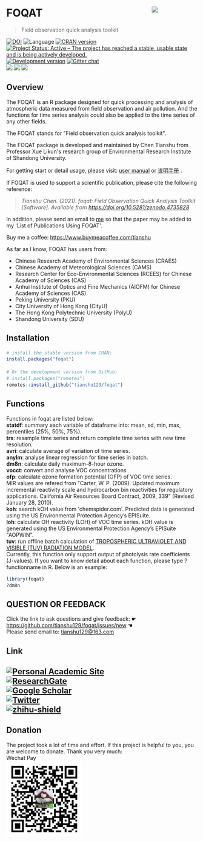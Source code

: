# FOQAT <img src="https://s1.ax1x.com/2020/08/31/dLqtdf.png" align="right" width="120" />

> Field observation quick analysis toolkit

[![DOI](https://zenodo.org/badge/DOI/10.5281/zenodo.4735828.svg)](https://doi.org/10.5281/zenodo.4735828)
![Language](https://img.shields.io/badge/Language-R-blue.svg) 
[![CRAN
version](http://www.r-pkg.org/badges/version/foqat)](http://www.r-pkg.org/pkg/foqat)
[![Project Status: Active – The project has reached a stable, usable
state and is being actively
developed.](https://www.repostatus.org/badges/latest/active.svg)](https://www.repostatus.org/#active)
[![Development
version](https://img.shields.io/badge/devel-1.6.4-orange.svg)](https://github.com/tianshu129/foqat)
[![Gitter
chat](https://badges.gitter.im/gitterHQ/gitter.png)](https://gitter.im/foqater/community)  
[![](https://cranlogs.r-pkg.org/badges/grand-total/foqat)](https://cran.r-project.org/package=foqat)
[![](http://cranlogs.r-pkg.org/badges/last-month/foqat)](https://cran.r-project.org/package=foqat)
[![](http://cranlogs.r-pkg.org/badges/last-day/foqat)](http://cranlogs.r-pkg.org/downloads/daily/last-month/foqat)  

<!--
[![CRAN RStudio mirror
downloads](http://cranlogs.r-pkg.org/badges/foqat)](http://www.r-pkg.org/pkg/foqat)

[![GPLv3 license](https://img.shields.io/badge/License-GPLv3-success.svg)](http://perso.crans.org/besson/LICENSE.html)
 -->


## Overview

The FOQAT is an R package designed for quick processing and analysis of atmospheric data measured from field observation and air pollution. And the functions for time series analysis could also be applied to the time series of any other fields. 

The FOQAT stands for "Field observation quick analysis toolkit".

The FOQAT package is developed and maintained by Chen Tianshu from Professor Xue Likun's research group of Environmental Research Institute of Shandong University.  

For getting start or detail usage, please visit: [user manual](https://github.com/tianshu129/foqat/blob/master/UserManual.md) or [说明手册](https://github.com/tianshu129/foqat/blob/master/%E8%AF%B4%E6%98%8E%E6%89%8B%E5%86%8C.md) .  

If FOQAT is used to support a scientific publication, please cite the following reference:

>_Tianshu Chen. (2021). foqat: Field Observation Quick Analysis Toolkit [Software]. Available from https://doi.org/10.5281/zenodo.4735828_  

In addition, please send an email to [me](mailto:tianshu129@163.com) so that the paper may be added to my 'List of Publications Using FOQAT'.  

Buy me a coffee: https://www.buymeacoffee.com/tianshu  

As far as I know, FOQAT has users from: 
* Chinese Research Academy of Environmental Sciences (CRAES)
* Chinese Academy of Meteorological Sciences (CAMS)
* Research Center for Eco-Environmental Sciences (RCEES) for Chinese Academy of Sciences (CAS)
* Anhui Institute of Optics and Fine Mechanics (AIOFM) for Chinese Academy of Sciences (CAS)
* Peking University (PKU)
* City University of Hong Kong (CityU)
* The Hong Kong Polytechnic University (PolyU)
* Shandong University (SDU)

## Installation 

``` r
# install the stable version from CRAN:
install.packages("foqat")

# Or the development version from GitHub:
# install.packages("remotes")
remotes::install_github("tianshu129/foqat")
```

## Functions
Functions in foqat are listed below:  
**statdf**: summary each variable of dataframe into: mean, sd, min, max, percentiles (25%, 50%, 75%).  
**trs**: resample time series and return complete time series with new time resolution.  
**avri**: calculate average of variation of time series.   
**anylm**: analyse linear regression for time series in batch.  
**dm8n**: calculate daily maximum-8-hour ozone.    
**vocct**: convert and analyse VOC concentrations   
**ofp**: calculate ozone formation potential (OFP) of VOC time series.  
MIR values are refered from "Carter, W. P. (2009). Updated maximum incremental reactivity scale and hydrocarbon bin reactivities for regulatory applications. California Air Resources Board Contract, 2009, 339" (Revised January 28, 2010).  
**koh**: search kOH value from 'chemspider.com'. Predicted data is generated using the US Environmental Protection Agency’s EPISuite.  
**loh**: calculate OH reactivity (LOH) of VOC time series. kOH value is generated using the US Environmental Protection Agency’s EPISuite "AOPWIN".  
**tuv**: run offline batch calculation of [TROPOSPHERIC ULTRAVIOLET AND VISIBLE (TUV) RADIATION MODEL](https://www2.acom.ucar.edu/modeling/tropospheric-ultraviolet-and-visible-tuv-radiation-model).  
Currently, this function only support output of photolysis rate coefficients (J-values). 
If you want to know detail about each function, please type ?functionname in R. Below is an example:

``` r
library(foqat)
?dm8n
```

## QUESTION OR FEEDBACK
Click the link to ask questions and give feedback: ☛ https://github.com/tianshu129/foqat/issues/new ☚   
Please send email to: tianshu129@163.com  

## Link
[![Personal Academic Site](https://img.shields.io/badge/AcademicSite-Tianshu%20Chen-00CCBB)](https://tianshu129.github.io/)  
[![ResearchGate](https://img.shields.io/badge/ResearchGate-Tianshu%20Chen-00CCBB)](https://www.researchgate.net/profile/Tianshu_Chen)   
[![Google Scholar](https://img.shields.io/badge/GoogleScholar-Tianshu%20Chen-red)](https://scholar.google.com/citations?user=VfnzOQgAAAAJ&hl=en)  
[![Twitter](https://img.shields.io/twitter/follow/_Tianshu.svg?style=social&label=@_Tianshu)](https://twitter.com/_Tianshu)  
[![zhihu-shield]][zhihu]  
--------------------------------
[zhihu]:https://www.zhihu.com/people/tichpi "我的知乎，欢迎关注"
[zhihu-shield]:https://img.shields.io/badge/dynamic/json?color=0084ff&logo=zhihu&label=TichPi&query=%24.data.totalSubs&url=https%3A%2F%2Fapi.spencerwoo.com%2Fsubstats%2F%3Fsource%3Dzhihu%26queryKey%3Dtichpi

## Donation

The project took a lot of time and effort. If this project is helpful to you, you are welcome to donate. Thank you very much:  
Wechat Pay  
<img src="img/donation.png" width="200" height="200" alt="支付" align=center>
